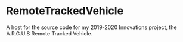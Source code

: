 # RemoteTrackedVehicle

A host for the source code for my 2019-2020 Innovations project, the A.R.G.U.S Remote Tracked Vehicle.
